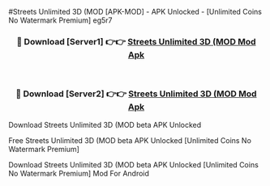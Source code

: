 #Streets Unlimited 3D (MOD [APK-MOD] - APK Unlocked - [Unlimited Coins No Watermark Premium] eg5r7



<div align="center">

<h3>🔴 Download [Server1] 👉👉 <a href="https://momento.my/?title=Streets_Unlimited_3D_(MOD">Streets Unlimited 3D (MOD Mod Apk</a></h3><br>

<h3>🔴 Download [Server2] 👉👉 <a href="https://momento.my/?title=Streets_Unlimited_3D_(MOD">Streets Unlimited 3D (MOD Mod Apk</a></h3>
</div>



Download Streets Unlimited 3D (MOD beta APK Unlocked

Free Streets Unlimited 3D (MOD beta APK Unlocked [Unlimited Coins No Watermark Premium]

Download Streets Unlimited 3D (MOD beta APK Unlocked [Unlimited Coins No Watermark Premium] Mod For Android
